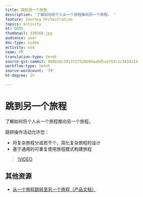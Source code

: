 ```yaml
---
title: 跳到另一个旅程
description: '了解如何将个人从一个旅程推向另一个旅程。 '
feature: Journey Orchestration
topics: activity
kt: 6695
thumbnail: 330560.jpg
audience: user
doc-type: video
activity: use
team: PM
translation-type: tm+mt
source-git-commit: 8b8b26c5913717520e84aa9d5aa783c2c3434214
workflow-type: tm+mt
source-wordcount: '79'
ht-degree: 2%

---
```



# 跳到另一个旅程

了解如何将个人从一个旅程推向另一个旅程。

跳转操作活动允许您：

* 将复杂旅程分成若干个，简化复杂旅程的设计
* 基于通用的可重复使用旅程模式构建旅程

>[!VIDEO](https://video.tv.adobe.com/v/330560?quality=12)

## 其他资源

* [从一个旅程跳转至另一个旅程（产品文档）](https://experienceleague.adobe.com/docs/journeys/using/building-journeys/about-journey-building/action-activities/jump.html?lang=en#building-journeys)

